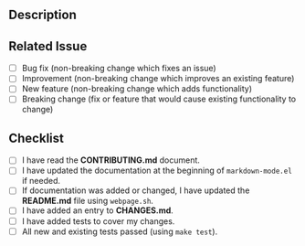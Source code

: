 <!-- Provide a general summary of your changes in the Title above -->

## Description

<!-- More detailed description of the changes if needed. -->

## Related Issue

<!--
For more involved changes, it's probably best to open an issue first
for discussion.  If you are fixing a known bug, please reference the
issue number here or give a link to the issue.
<!--

## Type of Change

<!-- Please replace the space with an "x" in all checkboxes that apply. -->

- [ ] Bug fix (non-breaking change which fixes an issue)
- [ ] Improvement (non-breaking change which improves an existing feature)
- [ ] New feature (non-breaking change which adds functionality)
- [ ] Breaking change (fix or feature that would cause existing functionality to change)

## Checklist

<!--
Please replace the space with an "x" in all checkboxes that apply.
If you're unsure about any of these, feel free to ask.
-->

- [ ] I have read the **CONTRIBUTING.md** document.
- [ ] I have updated the documentation at the beginning of `markdown-mode.el` if needed.
- [ ] If documentation was added or changed, I have updated the **README.md** file using `webpage.sh`.
- [ ] I have added an entry to **CHANGES.md**.
- [ ] I have added tests to cover my changes.
- [ ] All new and existing tests passed (using `make test`).
